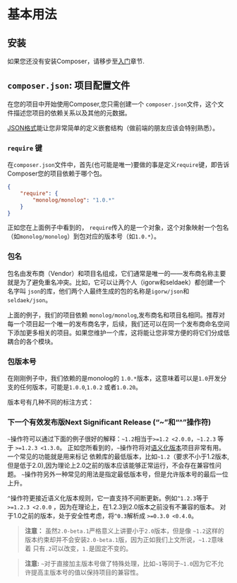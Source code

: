 # 基本用法

## 安装

如果您还没有安装Composer，请移步至[入门](00-intro.md)章节.

## `composer.json`: 项目配置文件

在您的项目中开始使用Composer,您只需创建一个 `composer.json`文件，这个文件描述您项目的依赖关系以及其他的元数据。

[JSON格式](http://json.org/)能让您非常简单的定义嵌套结构（做前端的朋友应该会特别熟悉）。

###  `require` 键

在`composer.json`文件中，首先(也可能是唯一)要做的事是定义`require`键，即告诉Composer您的项目依赖于哪个包。

```json
{
    "require": {
        "monolog/monolog": "1.0.*"
    }
}
```

正如您在上面例子中看到的， `require`传入的是一个对象，这个对象映射一个包名（如`monolog/monolog`）到包对应的版本号（如`1.0.*`）。

### 包名

包名由发布商（Vendor）和项目名组成，它们通常是唯一的——发布商名称主要就是为了避免重名冲突。比如，它可以让两个人（igorw和seldaek）都创建一个名字叫 `json`的库，他们两个人最终生成的包的名称是`igorw/json`和`seldaek/json`。

上面的例子，我们的项目依赖 `monolog/monolog`,发布商名和项目名相同。推荐对每一个项目起一个唯一的发布商名字，后续，我们还可以在同一个发布商命名空间下添加更多相关的项目。如果您维护一个库，这将能让您非常方便的将它们分成低耦合的各个模块。

### 包版本号

在刚刚例子中，我们依赖的是monolog的 `1.0.*`版本，这意味着可以是`1.0`开发分支的任何版本，可能是`1.0.0`,`1.0.2` 或者`1.0.20`。

版本号有几种不同的标注方式：

### 下一个有效发布版Next Significant Release (“~”和“^”操作符)

`~`操作符可以通过下面的例子很好的解释：`~1.2`相当于`>=1.2 <2.0.0`，`~1.2.3` 等于 `>=1.2.3 <1.3.0`。
正如您所看到的，`~`操作符将对[语义化版本](http://semver.org/)项目非常有用。一个常见的功能就是用来标记
依赖库的最低版本，比如`~1.2`（要求不小于1.2版本,但是低于2.0),因为理论上2.0之前的版本应该能够正常运行，不会存在兼容性问题。
`~`操作符另外一种常见的用法是指定最低版本号，但是允许版本号的最后一位上升。

 `^`操作符更接近语义化版本规则，它一直支持不间断更新。例如`^1.2.3`等于`>=1.2.3 <2.0.0` ，因为在理论上，在1.2.3到2.0版本之前没有不兼容的版本。
 对于1.0之前的版本，处于安全性考虑，将`^0.3`解析成 `>=0.3.0 <0.4.0`。

> **注意：** 虽然`2.0-beta.1`严格意义上讲要小于`2.0`版本，但是像 `~1.2`这样的版本约束却并不会安装`2.0-beta.1`版，因为正如我们上文所说，`~1.2`意味着
>只有`.2`可以改变，`1.`是固定不变的。

> **注意:**  `~`对于直接加主版本号做了特殊处理，比如`~1`等同于`~1.0`因为它不允许提高主版本号的值以保持项目的兼容性。
